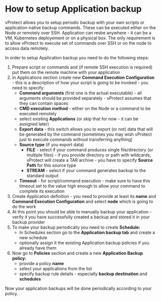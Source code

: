 # How to setup Application backup

vProtect allows you to setup periodic backup with your own scripts or application-native backup commands. These can be executed either on the Node or remotely over SSH. Application can resbe anywhere - it can be a VM, Kubernetes deployement or on a physical box. The only requirement is to allow vProtect to execute set of commands over SSH or on the node to access data remotely.

In order to setup Application backup you need to do the following steps:

1. Prepare script or commands and \(if remote SSH execution is required\) put them on the remote machine with your application
2. In Applications section create new **Command Execution Configuration** - this is a description of how your script is going to be invoked - you need to specify:
   * **Command arguments** \(first one is the actual executable\) - all arguments should be provided separately - vProtect assumes that they can contain spaces
   * **CMD execution method** - either on the Node or a command to be executed remotely
   * select existing **Applications** \(or skip that for now - it can be assigned later\)
   * **Export data** - this switch allows you to export \(or not\) data that will be generated by the command \(sometimes you may wish vProtect just to execute commands without transferring anything\)
   * **Source type** \(if you export data\)
     * **FILE** - select if your command produces single file/directory \(or multiple files\) - if you provide directory or path with wildcards, vProtect will create a TAR archive - you have to specify **Source Path** for this source type
     * **STREAM** - select if your command generates backup to the standard output
   * **Timeout** - for script/command execution - make sure to have this timeout set to the value high enough to allow your command to complete its execution
3. Create Application definition - you need to provide at least its **name** and **Command Execution Configuration** and select **node** which is going to do the work
4. At this point you should be able to manually backup your application - verify it you have successfully created a backup and stored it in your backup provider
5. To make your backup periodically you need to create **Schedule:**
   * In Schedules section go to the **Application backup tab** and create a new schedule 
   * optionally assign it the existing Application backup policies if you already have them
6. Now go to **Policies** section and create a new **Application Backup policy:**
   * provide a policy **name**
   * select your applications from the list
   * specify backup rule details - especially **backup destination** and **schedules**

Now your application backups will be done periodically according to your policy.



